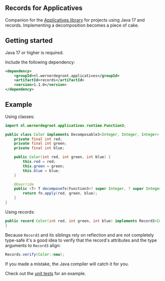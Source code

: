 ## Records for Applicatives

Companion for the [Applicatives library](https://github.com/wernerdegroot/applicatives) for projects using Java 17 and records. Implementing a decomposition becomes a piece of cake.

## Getting started

Java 17 or higher is required.

Include the following dependency:

```xml
<dependency>
    <groupId>nl.wernerdegroot.applicatives</groupId>
    <artifactId>records</artifactId>
    <version>1.1.0</version>
</dependency>
```


## Example

Using classes:

```java
import nl.wernerdegroot.applicatives.runtime.Function3;

public class Color implements Decomposable3<Integer, Integer, Integer> {
    private final int red;
    private final int green;
    private final int blue;

    public Color(int red, int green, int blue) {
        this.red = red;
        this.green = green;
        this.blue = blue;
    }

    @Override
    public <T> T decomposeTo(Function3<? super Integer, ? super Integer, ? super Integer, ? extends T> fn) {
        return fn.apply(red, green, blue);
    }
}
```

Using records:

```java
public record Color(int red, int green, int blue) implements Record3<Color, Integer, Integer, Integer> {
}
```

Because `Record3` and its siblings rely on reflection and are not completely type-safe it's a good idea to verify that the record's attributes and the type arguments to `Record3` align:

```java
Records.verify(Color::new);
```

If you made a mistake, the Java compiler will catch it for you.

Check out the [unit tests](https://github.com/wernerdegroot/applicatives/blob/main/records/src/test/java/nl/wernerdegroot/applicatives/records/Record3Test.java) for an example.
